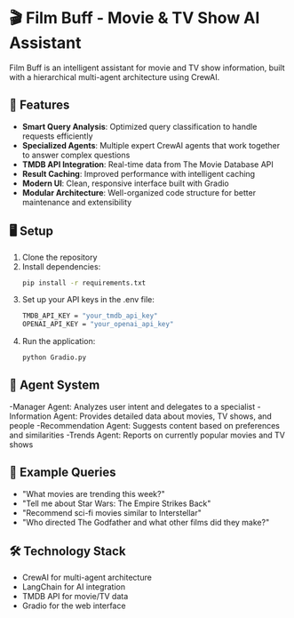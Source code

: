 # 🎬 Film Buff - Movie & TV Show AI Assistant

Film Buff is an intelligent assistant for movie and TV show information, built with a hierarchical multi-agent architecture using CrewAI.

## 🌟 Features

- **Smart Query Analysis**: Optimized query classification to handle requests efficiently
- **Specialized Agents**: Multiple expert CrewAI agents that work together to answer complex questions
- **TMDB API Integration**: Real-time data from The Movie Database API
- **Result Caching**: Improved performance with intelligent caching
- **Modern UI**: Clean, responsive interface built with Gradio
- **Modular Architecture**: Well-organized code structure for better maintenance and extensibility

## 🖥️  Setup

1. Clone the repository
2. Install dependencies:
   ```bash
   pip install -r requirements.txt
3. Set up your API keys in the .env file:
   ```bash
   TMDB_API_KEY = "your_tmdb_api_key"
   OPENAI_API_KEY = "your_openai_api_key"
4. Run the application:
   ```bash
   python Gradio.py

## 🤖 Agent System
-Manager Agent: Analyzes user intent and delegates to a specialist
-Information Agent: Provides detailed data about movies, TV shows, and people
-Recommendation Agent: Suggests content based on preferences and similarities
-Trends Agent: Reports on currently popular movies and TV shows

## 📝 Example Queries

- "What movies are trending this week?"
- "Tell me about Star Wars: The Empire Strikes Back"
- "Recommend sci-fi movies similar to Interstellar"
- "Who directed The Godfather and what other films did they make?"

## 🛠️ Technology Stack
- CrewAI for multi-agent architecture
- LangChain for AI integration
- TMDB API for movie/TV data
- Gradio for the web interface

